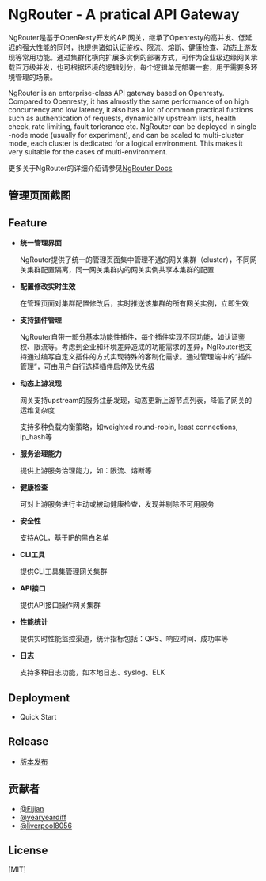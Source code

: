 # NgRouter - A pratical API Gateway

NgRouter是基于OpenResty开发的API网关，继承了Openresty的高并发、低延迟的强大性能的同时，也提供诸如认证鉴权、限流、熔断、健康检查、动态上游发现等常用功能。通过集群化横向扩展多实例的部署方式，可作为企业级边缘网关承载百万级并发，也可根据环境的逻辑划分，每个逻辑单元部署一套，用于需要多环境管理的场景。



NgRouter is an enterprise-class API gateway based on Openresty. Compared to Openresty, it has almostly the same performance of on high concurrency and low latency, it also has a lot of common practical fuctions such as authentication of requests, dynamically upstream lists, health check, rate limiting, fault torlerance etc. NgRouter can be deployed in single -node mode (usually for experiment), and can be scaled to multi-cluster mode, each cluster is dedicated for a logical environment. This makes it very suitable for the cases of multi-environment.

更多关于NgRouter的详细介绍请参见[NgRouter Docs](https://github.com/gogo-easy/ngr/wiki)

## 管理页面截图



## Feature

- **统一管理界面**

  NgRouter提供了统一的管理页面集中管理不通的网关集群（cluster），不同网关集群配置隔离，同一网关集群内的网关实例共享本集群的配置

- **配置修改实时生效**

  在管理页面对集群配置修改后，实时推送该集群的所有网关实例，立即生效

- **支持插件管理**

  NgRouter自带一部分基本功能性插件，每个插件实现不同功能，如认证鉴权、限流等。考虑到企业和环境差异造成的功能需求的差异，NgRouter也支持通过编写自定义插件的方式实现特殊的客制化需求。通过管理端中的“插件管理”，可由用户自行选择插件启停及优先级

- **动态上游发现**

  网关支持upstream的服务注册发现，动态更新上游节点列表，降低了网关的运维复杂度

  支持多种负载均衡策略，如weighted round-robin, least connections, ip_hash等 

- **服务治理能力**

  提供上游服务治理能力，如：限流、熔断等

- **健康检查**

  可对上游服务进行主动或被动健康检查，发现并剔除不可用服务

- **安全性**

  支持ACL，基于IP的黑白名单

- **CLI工具**

  提供CLI工具集管理网关集群

- **API接口**

  提供API接口操作网关集群

- **性能统计**

  提供实时性能监控渠道，统计指标包括：QPS、响应时间、成功率等

- **日志**

  支持多种日志功能，如本地日志、syslog、ELK

## Deployment

- Quick Start

## Release

- [版本发布](https://github.com/gogo-easy/ngr/releases)


## 贡献者

- [@Fijian](https://github.com/jacobslei)
- [@yearyeardiff](https://github.com/yearyeardiff)
- [@liverpool8056](https://github.com/liverpool8056)

## License

[MIT]